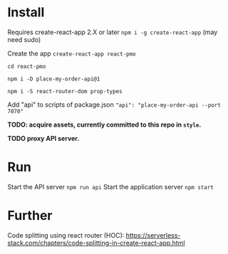 # Install

Requires create-react-app 2.X or later `npm i -g create-react-app` (may need sudo)

Create the app `create-react-app react-pmo`

`cd react-pmo`

`npm i -D place-my-order-api@1`

`npm i -S react-router-dom prop-types`

Add "api" to scripts of package.json `"api": "place-my-order-api --port 7070"`

**TODO: acquire assets, currently committed to this repo in `style`.**

**TODO proxy API server.**

# Run

Start the API server `npm run api`
Start the application server `npm start`

# Further
Code splitting using react router (HOC): https://serverless-stack.com/chapters/code-splitting-in-create-react-app.html

